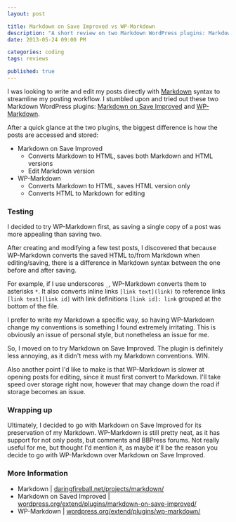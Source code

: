 ```yaml
---
layout: post

title: Markdown on Save Improved vs WP-Markdown
description: "A short review on two Markdown WordPress plugins: Markdown on Saved Improved and WP-Markdown"
date: 2013-05-24 09:00 PM

categories: coding
tags: reviews

published: true
---
```


I was looking to write and edit my posts directly with [Markdown](http://daringfireball.net/projects/markdown/) syntax to streamline my posting workflow. I stumbled upon and tried out these two Markdown WordPress plugins: [Markdown on Save Improved](http://wordpress.org/extend/plugins/markdown-on-save-improved/) and [WP-Markdown](http://wordpress.org/extend/plugins/wp-markdown/).

<!--more Here is a quick rundown on my experience with them.-->

After a quick glance at the two plugins, the biggest difference is how the posts are accessed and stored:

- Markdown on Save Improved 
	- Converts Markdown to HTML, saves both Markdown and HTML versions
	- Edit Markdown version
- WP-Markdown
	- Converts Markdown to HTML, saves HTML version only
	- Converts HTML to Markdown for editing


### Testing

I decided to try WP-Markdown first, as saving a single copy of a post was more appealing than saving two.

After creating and modifying a few test posts, I discovered that because WP-Markdown converts the saved HTML to/from Markdown when editing/saving, there is a difference in Markdown syntax between the one before and after saving.

<p>For example, if I use underscores <code>_</code>, WP-Markdown converts them to asterisks <code>*</code>. It also converts inline links <code>[link text](link)</code> to reference links <code>[link text][link id]</code> with link definitions <code>[link id]: link</code> grouped at the bottom of the file.</p>

I prefer to write my Markdown a specific way, so having WP-Markdown change my conventions is something I found extremely irritating. This is obviously an issue of personal style, but nonetheless an issue for me.

So, I moved on to try Markdown on Save Improved. The plugin is definitely less annoying, as it didn't mess with my Markdown conventions. WIN.

Also another point I'd like to make is that WP-Markdown is slower at opening posts for editing, since it must first convert to Markdown. I'll take speed over storage right now, however that may change down the road if storage becomes an issue.


### Wrapping up

Ultimately, I decided to go with Markdown on Save Improved for its preservation of my Markdown. WP-Markdown is still pretty neat, as it has support for not only posts, but comments and BBPress forums. Not really useful for me, but thought I'd mention it, as maybe it'll be the reason you decide to go with WP-Markdown over Markdown on Save Improved.


### More Information

- Markdown | [daringfireball.net/projects/markdown/](http://daringfireball.net/projects/markdown/)
- Markdown on Saved Improved | [wordpress.org/extend/plugins/markdown-on-save-improved/](http://daringfireball.net/projects/markdown/)
- WP-Markdown | [wordpress.org/extend/plugins/wp-markdown/](http://wordpress.org/extend/plugins/wp-markdown/)
